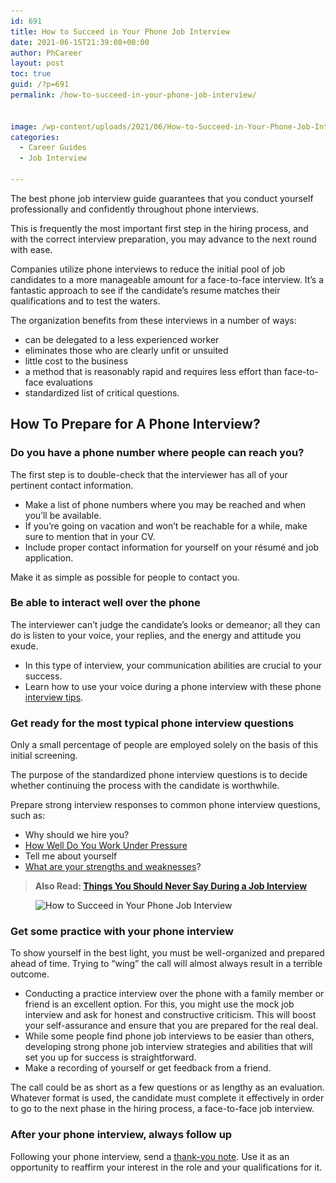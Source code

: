 ```yaml
---
id: 691
title: How to Succeed in Your Phone Job Interview
date: 2021-06-15T21:39:08+00:00
author: PhCareer
layout: post
toc: true
guid: /?p=691
permalink: /how-to-succeed-in-your-phone-job-interview/


image: /wp-content/uploads/2021/06/How-to-Succeed-in-Your-Phone-Job-Interview-1.jpg
categories:
  - Career Guides
  - Job Interview

---
```

The best phone job interview guide guarantees that you conduct yourself professionally and confidently throughout phone interviews.

This is frequently the most important first step in the hiring process, and with the correct interview preparation, you may advance to the next round with ease.

Companies utilize phone interviews to reduce the initial pool of job candidates to a more manageable amount for a face-to-face interview. It&#8217;s a fantastic approach to see if the candidate&#8217;s resume matches their qualifications and to test the waters.

The organization benefits from these interviews in a number of ways:

  * can be delegated to a less experienced worker
  * eliminates those who are clearly unfit or unsuited
  * little cost to the business
  * a method that is reasonably rapid and requires less effort than face-to-face evaluations
  * standardized list of critical questions.

## **How To Prepare for A Phone Interview?**

### **Do you have a phone number where people can reach you?**

The first step is to double-check that the interviewer has all of your pertinent contact information.

  * Make a list of phone numbers where you may be reached and when you&#8217;ll be available.
  * If you&#8217;re going on vacation and won&#8217;t be reachable for a while, make sure to mention that in your CV.
  * Include proper contact information for yourself on your résumé and job application.

Make it as simple as possible for people to contact you.

### **Be able to interact well over the phone**

The interviewer can&#8217;t judge the candidate&#8217;s looks or demeanor; all they can do is listen to your voice, your replies, and the energy and attitude you exude.

  * In this type of interview, your communication abilities are crucial to your success.
  * Learn how to use your voice during a phone interview with these phone [interview tips](/category/interview-tips/).

### **Get ready for the most typical phone interview questions**

Only a small percentage of people are employed solely on the basis of this initial screening.

The purpose of the standardized phone interview questions is to decide whether continuing the process with the candidate is worthwhile.

Prepare strong interview responses to common phone interview questions, such as:

  * Why should we hire you?
  * [How Well Do You Work Under Pressure](/how-to-answer-how-well-do-you-work-under-pressure-during-interview/)
  * Tell me about yourself
  * [What are your strengths and weaknesses](/how-to-answer-interview-questions-about-weakness/)?

<blockquote class="wp-block-quote">
  <p>
    <strong>Also Read: <a href="/things-you-should-never-say-during-a-job-interview/">Things You Should Never Say During a Job Interview</a></strong>
  </p>
</blockquote>

<div class="wp-block-image">
  <figure class="aligncenter size-large"><img loading="lazy" width="500" height="330" src="/wp-content/uploads/2021/06/How-to-Succeed-in-Your-Phone-Job-Interview.jpg" alt="How to Succeed in Your Phone Job Interview" class="wp-image-692" srcset="/wp-content/uploads/2021/06/How-to-Succeed-in-Your-Phone-Job-Interview.jpg 500w, /wp-content/uploads/2021/06/How-to-Succeed-in-Your-Phone-Job-Interview-300x198.jpg 300w" sizes="(max-width: 500px) 100vw, 500px" /></figure>
</div>

### **Get some practice with your phone interview**

To show yourself in the best light, you must be well-organized and prepared ahead of time. Trying to &#8220;wing&#8221; the call will almost always result in a terrible outcome.

  * Conducting a practice interview over the phone with a family member or friend is an excellent option. For this, you might use the mock job interview and ask for honest and constructive criticism. This will boost your self-assurance and ensure that you are prepared for the real deal.
  * While some people find phone job interviews to be easier than others, developing strong phone job interview strategies and abilities that will set you up for success is straightforward.
  * Make a recording of yourself or get feedback from a friend.

The call could be as short as a few questions or as lengthy as an evaluation. Whatever format is used, the candidate must complete it effectively in order to go to the next phase in the hiring process, a face-to-face job interview.

### **After your phone interview, always follow up**

Following your phone interview, send a [thank-you note](/thank-you-note-after-a-job-interview/). Use it as an opportunity to reaffirm your interest in the role and your qualifications for it.

